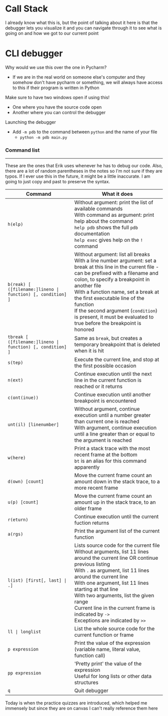 # Call Stack
I already know what this is, but the point of talking about it here is that the debugger lets you visualize it and you can navigate through it to see what is going on and how we got to our current point

# CLI debugger
Why would we use this over the one in Pycharm?
- If we are in the real world on someone else's computer and they somehow don't have pycharm or something, we will always have access to this if their program is written in Python

Make sure to have two windows open if using this!
- One where you have the source code open
- Another where you can control the debugger

Launching the debugger
- Add `-m pdb` to the command between `python` and the name of your file
	- `python -m pdb main.py`

### Command list
---
These are the ones that Erik uses whenever he has to debug our code. Also, there are a lot of random parentheses in the notes so I'm not sure if they are typos. If I ever use this in the future, it might be a little inaccurate. I am going to just copy and past to preserve the syntax.


| Command                                                        | What it does                                                                                                                                                                                                                                                                                                                                                                                            |
| -------------------------------------------------------------- | ------------------------------------------------------------------------------------------------------------------------------------------------------------------------------------------------------------------------------------------------------------------------------------------------------------------------------------------------------------------------------------------------------- |
| `h(elp)`                                                       | Without argument: print the list of available commands<br>With command as argument: print help about the command<br>`help pdb` shows the full `pdb` documentation<br>`help exec` gives help on the `!` command                                                                                                                                                                                          |
| `b(reak) [ ([filename:]lineno \| function) [, condition] ] `   | Without argument: list all breaks<br>With a line number argument: set a break at this line in the current file - can be prefixed with a filename and colon, to specify a breakpoint in another file<br>With a function name, set a break at the first executable line of the function<br>If the second argument (`condition`) is present, it must be evaluated to true before the breakpoint is honored |
| `tbreak [ ([filename:]lineno \| function) [, condition] ]`<br> | Same as `break`, but creates a temporary breakpoint that is deleted when it is hit                                                                                                                                                                                                                                                                                                                      |
| `s(tep)`                                                       | Execute the current line, and stop at the first possible occasion                                                                                                                                                                                                                                                                                                                                       |
| `n(ext)`                                                       | Continue execution until the next line in the current function is reached or it returns                                                                                                                                                                                                                                                                                                                 |
| `c(ont(inue))`                                                 | Continue execution until another breakpoint is encountered                                                                                                                                                                                                                                                                                                                                              |
| `unt(il) [linenumber]`                                         | Without argument, continue execution until a number greater than current one is reached<br>With argument, continue execution until a line greater than or equal to the argument is reached                                                                                                                                                                                                              |
| `w(here)`                                                      | Print a stack trace with the most recent frame at the bottom<br>`bt` is an alias for this command apparently                                                                                                                                                                                                                                                                                            |
| `d(own) [count]`                                               | Move the current frame count an amount down in the stack trace, to a more recent frame                                                                                                                                                                                                                                                                                                                  |
| `u(p) [count]`                                                 | Move the current frame count an amount up in the stack trace, to an older frame                                                                                                                                                                                                                                                                                                                         |
| `r(eturn)`                                                     | Continue execution until the current fuction returns                                                                                                                                                                                                                                                                                                                                                    |
| `a(rgs)`                                                       | Print the argument list of the current function                                                                                                                                                                                                                                                                                                                                                         |
| `l(ist) [first[, last] \| .]`                                  | Lists source code for the current file<br>Without arguments, list 11 lines around the current line OR continue previous listing<br>With `.` as argument, list 11 lines around the current line<br>With one argument, list 11 lines starting at that line<br>With two arguments, list the given range<br>Current line in the current frame is indicated by `->`<br>Exceptions are indicated by `>>`      |
| `ll \| longlist`                                               | List the whole source code for the current function or frame                                                                                                                                                                                                                                                                                                                                            |
| `p expression`                                                 | Print the value of the expression (variable name, literal value, function call)                                                                                                                                                                                                                                                                                                                         |
| `pp expression`                                                | 'Pretty print' the value of the expression<br>Useful for long lists or other data structures                                                                                                                                                                                                                                                                                                            |
| `q`                                                            | Quit debugger                                                                                                                                                                                                                                                                                                                                                                                           |

Today is when the practice quizzes are introduced, which helped me immensely but since they are on canvas I can't really reference them here 